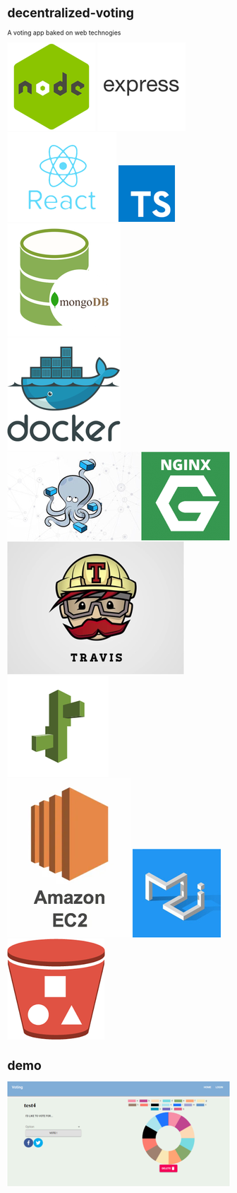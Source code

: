 # decentralized-voting
A voting app baked on web technogies

![](images/node.png)
![](images/express.webp)
![](images/react.png)
![](images/typescript.png)
![](images/mongodb.png)
![](images/docker.webp)
![](images/docker-compose.jpg)
![](images/nginx.png)
![](images/travis.png)
![](images/beanstalk.png)
![](images/ec2.png)
![](images/material.jpeg)
![](images/s3.png)




# demo 

![](images/intro.PNG)
